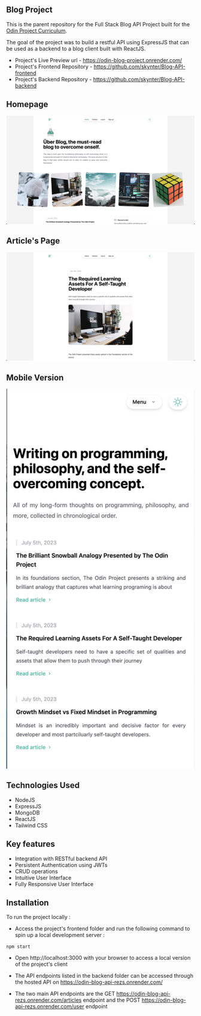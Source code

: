 ## Blog Project

This is the parent repository for the Full Stack Blog API Project built for the [Odin Project Curriculum](https://www.theodinproject.com/lessons/nodejs-blog-api).

The goal of the project was to build a restful API using ExpressJS that can be used as a backend to a blog client built with ReactJS.

- Project's Live Preview url - https://odin-blog-project.onrender.com/
- Project's Frontend Repository - https://github.com/skynter/Blog-API-frontend
- Project's Backend Repository - https://github.com/skynter/Blog-API-backend

## Homepage

![Homepage Screenshot](/screenshots//Homepage-screenshot.png)

## Article's Page

![Article's Page Screenshot](/screenshots//Article-screenshot.png)

## Mobile Version

![Mobile Version Screenshot](/screenshots/Mobile-Version%20screenshot.png)

## Technologies Used

- NodeJS
- ExpressJS
- MongoDB
- ReactJS
- Tailwind CSS

## Key features

- Integration with RESTful backend API
- Persistent Authentication using JWTs
- CRUD operations
- Intuitive User Interface
- Fully Responsive User Interface

## Installation

To run the project locally :

- Access the project's frontend folder and run the following command to spin up a local development server :

```
npm start
```

- Open http://localhost:3000 with your browser to access a local version of the project's client
- The API endpoints listed in the backend folder can be accessed through the hosted API on https://odin-blog-api-rezs.onrender.com/

- The two main API endpoints are the GET https://odin-blog-api-rezs.onrender.com/articles endpoint and the POST https://odin-blog-api-rezs.onrender.com/user endpoint
